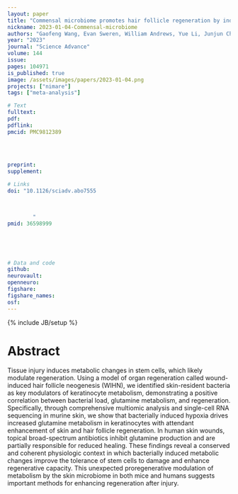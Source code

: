 ```yaml
---
layout: paper
title: "Commensal microbiome promotes hair follicle regeneration by inducing keratinocyte HIF-1α signaling and glutamine metabolism"
nickname: 2023-01-04-Commensal-microbiome
authors: "Gaofeng Wang, Evan Sweren, William Andrews, Yue Li, Junjun Chen, Yingchao Xue, Eric Wier, Martin P. Alphonse, Li Luo, Yong Miao, Ruosi Chen, Dongqiang Zeng, Sam Lee, Ang Li, Erika Dare, Dongwon Kim, Nathan K. Archer, Sashank K. Reddy, Linda Resar, Zhiqi Hu, Elizabeth A. Grice, Maureen A. Kane, Luis A. Garza"
year: "2023"
journal: "Science Advance"
volume: 144
issue:
pages: 104971
is_published: true
image: /assets/images/papers/2023-01-04.png
projects: ["nimare"]
tags: ["meta-analysis"]

# Text
fulltext:
pdf:
pdflink:
pmcid: PMC9812389
        
        
        
        
preprint:
supplement:

# Links
doi: "10.1126/sciadv.abo7555
        
        
        
        "
pmid: 36598999
        
        
        
        

# Data and code
github:
neurovault:
openneuro:
figshare:
figshare_names:
osf:
---
```


{% include JB/setup %}

# Abstract

Tissue injury induces metabolic changes in stem cells, which likely modulate regeneration. Using a model of organ regeneration called wound-induced hair follicle neogenesis (WIHN), we identified skin-resident bacteria as key modulators of keratinocyte metabolism, demonstrating a positive correlation between bacterial load, glutamine metabolism, and regeneration. Specifically, through comprehensive multiomic analysis and single-cell RNA sequencing in murine skin, we show that bacterially induced hypoxia drives increased glutamine metabolism in keratinocytes with attendant enhancement of skin and hair follicle regeneration. In human skin wounds, topical broad-spectrum antibiotics inhibit glutamine production and are partially responsible for reduced healing. These findings reveal a conserved and coherent physiologic context in which bacterially induced metabolic changes improve the tolerance of stem cells to damage and enhance regenerative capacity. This unexpected proregenerative modulation of metabolism by the skin microbiome in both mice and humans suggests important methods for enhancing regeneration after injury.
